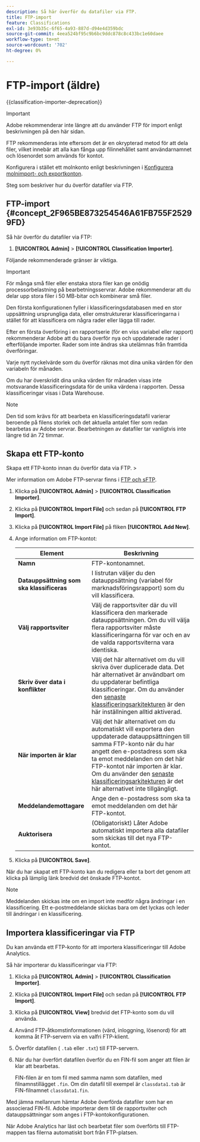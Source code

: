 ```yaml
---
description: Så här överför du datafiler via FTP.
title: FTP-import
feature: Classifications
exl-id: 3e93b35c-6f65-4a93-887d-d94e4d359bdc
source-git-commit: 4eea524bf95c9b6bc9ddc878c8c433bc1e60daee
workflow-type: tm+mt
source-wordcount: '702'
ht-degree: 0%

---
```


# FTP-import (äldre)

{{classification-importer-deprecation}}

>[!IMPORTANT]
>
>Adobe rekommenderar inte längre att du använder FTP för import enligt beskrivningen på den här sidan.
>
>FTP rekommenderas inte eftersom det är en okrypterad metod för att dela filer, vilket innebär att alla kan fånga upp filinnehållet samt användarnamnet och lösenordet som används för kontot.
>
>Konfigurera i stället ett molnkonto enligt beskrivningen i [Konfigurera molnimport- och exportkonton](/help/components/locations/configure-import-accounts.md).

Steg som beskriver hur du överför datafiler via FTP.

## FTP-import {#concept_2F965BE873254546A61FB755F25299FD}

Så här överför du datafiler via FTP:

1. **[!UICONTROL Admin]** > **[!UICONTROL Classification Importer]**.

Följande rekommenderade gränser är viktiga.

>[!IMPORTANT]
>
>För många små filer eller enstaka stora filer kan ge onödig processorbelastning på bearbetningsservrar. Adobe rekommenderar att du delar upp stora filer i 50 MB-bitar och kombinerar små filer.

Den första konfigurationen fyller i klassificeringsdatabasen med en stor uppsättning ursprungliga data, eller omstrukturerar klassificeringarna i stället för att klassificera om några rader eller lägga till rader.

Efter en första överföring i en rapportserie (för en viss variabel eller rapport) rekommenderar Adobe att du bara överför nya och uppdaterade rader i efterföljande importer. Rader som inte ändras ska utelämnas från framtida överföringar.

Varje nytt nyckelvärde som du överför räknas mot dina unika värden för den variabeln för månaden.

Om du har överskridit dina unika värden för månaden visas inte motsvarande klassificeringsdata för de unika värdena i rapporten. Dessa klassificeringar visas i Data Warehouse.

>[!NOTE]
>
>Den tid som krävs för att bearbeta en klassificeringsdatafil varierar beroende på filens storlek och det aktuella antalet filer som redan bearbetas av Adobe servrar. Bearbetningen av datafiler tar vanligtvis inte längre tid än 72 timmar.

## Skapa ett FTP-konto

Skapa ett FTP-konto innan du överför data via FTP. >

Mer information om Adobe FTP-servrar finns i [FTP och sFTP](/help/export/ftp-and-sftp/ftp-overview.md).

1. Klicka på **[!UICONTROL Admin]** > **[!UICONTROL Classification Importer]**.
1. Klicka på **[!UICONTROL Import File]** och sedan på **[!UICONTROL FTP Import]**.
1. Klicka på **[!UICONTROL Import File]** på fliken **[!UICONTROL Add New]**.
1. Ange information om FTP-kontot:

   | Element | Beskrivning |
   |---|---|
   | **Namn** | FTP-kontonamnet. |
   | **Datauppsättning som ska klassificeras** | I listrutan väljer du den datauppsättning (variabel för marknadsföringsrapport) som du vill klassificera. |
   | **Välj rapportsviter** | Välj de rapportsviter där du vill klassificera den markerade datauppsättningen. Om du vill välja flera rapportsviter måste klassificeringarna för var och en av de valda rapportsviterna vara identiska. |
   | **Skriv över data i konflikter** | Välj det här alternativet om du vill skriva över duplicerade data. Det här alternativet är användbart om du uppdaterar befintliga klassificeringar. Om du använder den [senaste klassificeringsarkitekturen](../sets/overview.md) är den här inställningen alltid aktiverad. |
   | **När importen är klar** | Välj det här alternativet om du automatiskt vill exportera den uppdaterade datauppsättningen till samma FTP-konto när du har angett den e-postadress som ska ta emot meddelanden om det här FTP-kontot när importen är klar. Om du använder den [senaste klassificeringsarkitekturen](../sets/overview.md) är det här alternativet inte tillgängligt. |
   | **Meddelandemottagare** | Ange den e-postadress som ska ta emot meddelanden om det här FTP-kontot. |
   | **Auktorisera** | (Obligatoriskt) Låter Adobe automatiskt importera alla datafiler som skickas till det nya FTP-kontot. |

1. Klicka på **[!UICONTROL Save]**.

När du har skapat ett FTP-konto kan du redigera eller ta bort det genom att klicka på lämplig länk bredvid det önskade FTP-kontot.

>[!NOTE]
>
>Meddelanden skickas inte om en import inte medför några ändringar i en klassificering. Ett e-postmeddelande skickas bara om det lyckas och leder till ändringar i en klassificering.

## Importera klassificeringar via FTP

Du kan använda ett FTP-konto för att importera klassificeringar till Adobe Analytics.

Så här importerar du klassificeringar via FTP:

1. Klicka på **[!UICONTROL Admin]** > **[!UICONTROL Classification Importer]**.
1. Klicka på **[!UICONTROL Import File]** och sedan på **[!UICONTROL FTP Import]**.
1. Klicka på **[!UICONTROL View]** bredvid det FTP-konto som du vill använda.
1. Använd FTP-åtkomstinformationen (värd, inloggning, lösenord) för att komma åt FTP-servern via en valfri FTP-klient.
1. Överför datafilen ( `.tab` eller `.txt`) till FTP-servern.
1. När du har överfört datafilen överför du en FIN-fil som anger att filen är klar att bearbetas.

   FIN-filen är en tom fil med samma namn som datafilen, med filnamnstillägget `.fin`. Om din datafil till exempel är `classdata1.tab` är FIN-filnamnet `classdata1.fin`.

Med jämna mellanrum hämtar Adobe överförda datafiler som har en associerad FIN-fil. Adobe importerar dem till de rapportsviter och datauppsättningar som anges i FTP-kontokonfigurationen.

När Adobe Analytics har läst och bearbetat filer som överförts till FTP-mappen tas filerna automatiskt bort från FTP-platsen.
